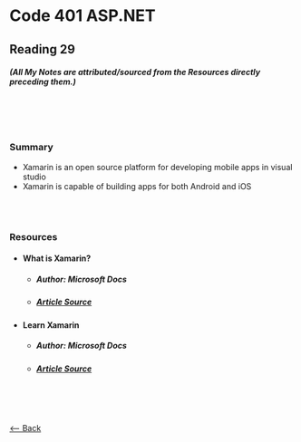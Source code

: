 # Code 401 ASP.NET
## Reading 29
##### (All My Notes are attributed/sourced from the Resources directly preceding them.)

<br>
<br>
<br>

### Summary
* Xamarin is an open source platform for developing mobile apps in visual studio
* Xamarin is capable of building apps for both Android and iOS 

<br>
<br>

### Resources
* #### __What is Xamarin?__
  * ##### Author:  Microsoft Docs
  * ##### [Article Source](https://docs.microsoft.com/en-us/xamarin/get-started/what-is-xamarin)

* #### __Learn Xamarin__
  * ##### Author:  Microsoft Docs
  * ##### [Article Source](https://dotnet.microsoft.com/learn/xamarin)

<br>
<br>
<br>

[<-- Back](../README.md)
